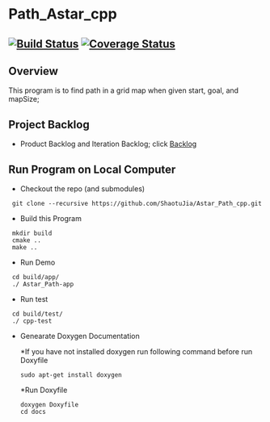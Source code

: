 # Path_Astar_cpp
[![Build Status](https://travis-ci.org/ShaotuJia/Astar_Path_cpp.svg?branch=master)](https://travis-ci.org/ShaotuJia/Astar_Path_cpp)
[![Coverage Status](https://coveralls.io/repos/github/ShaotuJia/Find_Path_Astar/badge.svg?branch=master)](https://coveralls.io/github/ShaotuJia/Find_Path_Astar?branch=master)
---

## Overview

This program is to find path in a grid map when given start, goal, and mapSize;

## Project Backlog

- Product Backlog and Iteration Backlog; click [Backlog](https://docs.google.com/a/terpmail.umd.edu/spreadsheets/d/1_wuH_sjkEKzCIiHdhb8TNDC5xYZSNvnsnW_ek6CWaD0/edit?usp=sharing)


## Run Program on Local Computer

* Checkout the repo (and submodules)
```
 git clone --recursive https://github.com/ShaotuJia/Astar_Path_cpp.git
```
* Build this Program 
```
 mkdir build
 cmake ..
 make ..
```
* Run Demo
```
 cd build/app/
 ./ Astar_Path-app
```
* Run test
```
 cd build/test/
 ./ cpp-test
```
* Genearate Doxygen Documentation

	*If you have not installed doxygen run following command before run Doxyfile
	```
	sudo apt-get install doxygen
	```
	*Run Doxyfile
	```
 	doxygen Doxyfile
 	cd docs
	```
